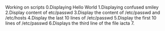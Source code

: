 Working on scripts
0.Displaying Hello World
1.Displaying confused smiley
2.Display content of etc/passwd
3.Display the content of /etc/passwd and /etc/hosts
4.Display the last 10 lines of /etc/passwd
5.Display the first 10 lines of /etc/passwd
6.Displays the third line of the file iacta
7. 
